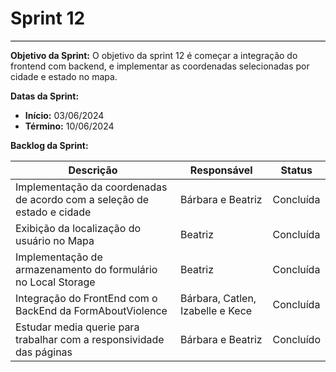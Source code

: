 # **Sprint 12**
<hr style="border: 0; height: 1px; background-color: #000000;">

**Objetivo da Sprint:**
O objetivo da sprint 12 é começar a integração do frontend com backend, e implementar as coordenadas selecionadas por cidade e estado no mapa.

**Datas da Sprint:**

- **Início:** 03/06/2024
- **Término:** 10/06/2024

**Backlog da Sprint:**

| Descrição | Responsável | Status |
|------------|-------------|-----------------------|
|Implementação da coordenadas de acordo com a seleção de estado e cidade | Bárbara e Beatriz | Concluída |
|Exibição da localização do usuário no Mapa | Beatriz | Concluída | 
Implementação de armazenamento do formulário no Local Storage | Beatriz | Concluída | 
Integração do FrontEnd com o BackEnd da FormAboutViolence | Bárbara, Catlen, Izabelle e Kece | Concluída 
Estudar media querie para trabalhar com a responsividade das páginas | Bárbara e Beatriz | Concluído 

